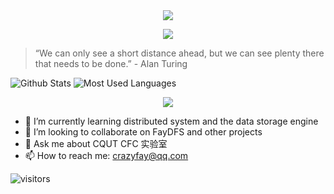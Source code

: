 <div align=center>
  <img src="http://tva1.sinaimg.cn/large/005Uj3w8ly1h5x2o1pdulj30er064wf4.jpg"/>
</div>
                      
<p align="center">
  <img src="https://readme-typing-svg.herokuapp.com/?lines=Welcome+to+my+homepage!;I+am+Fay;A+man+who+likes+to+dream;Let's+crazy+for+code!&font=Fira%20Code&center=true&width=380&height=50&duration=4000&pause=1000">
</p>

> “We can only see a short distance ahead, but we can see plenty there that needs to be done.”  - Alan Turing

![Github Stats](https://github-readme-stats.vercel.app/api?username=Kirov7&show_icons=true&theme=dark&count_private=true&hide=issues,contribs)
![Most Used Languages](https://github-readme-stats.vercel.app/api/top-langs/?username=Kirov7&theme=dark&layout=compact&hide=javascript,html,CSS,Smarty)

<div align="center"> <img src="https://activity-graph.herokuapp.com/graph?username=Kirov7&theme=react-dark" /> </div>


- 🌱 I’m currently learning distributed system and the data storage engine
- 👯 I’m looking to collaborate on FayDFS and other projects
- 💬 Ask me about CQUT CFC 实验室
- 📫 How to reach me: crazyfay@qq.com

![visitors](https://visitor-badge.glitch.me/badge?page_id=Kirov7.README&left_color=green&right_color=gray)
